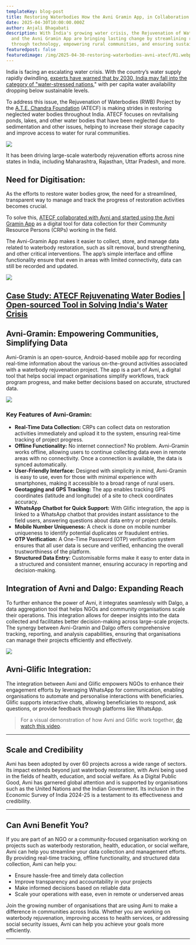 ```yaml
---
templateKey: blog-post
title: Restoring Waterbodies How the Avni Gramin App, in Collaboration with ATECF, is Making a Lasting Impact
date: 2025-04-30T10:00:00.000Z
author: Anjali Bhagabati
description: With India's growing water crisis, the Rejuvenation of Waterbodies Project by ATECF 
  and the Avni Gramin App are bringing lasting change by streamlining restoration efforts 
  through technology, empowering rural communities, and ensuring sustainable water access.
featuredpost: false
featuredimage: /img/2025-04-30-restoring-waterbodies-avni-atecf/R1.webp
---
```


India is facing an escalating water crisis. With the country’s water supply rapidly dwindling, [experts have warned that by 2030, India may fall into the category of "water-stressed nations](https://economictimes.indiatimes.com/news/economy/agriculture/by-2030-indias-water-demand-to-be-twice-the-available-supply-indicating-severe-water-scarcity-report/articleshow/64679218.cms?from=mdr)," with per capita water availability dropping below sustainable levels.

To address this issue, the Rejuvenation of Waterbodies (RWB) Project by the [A.T.E. Chandra Foundation](https://www.ategroup.com/csr/#tab2) (ATECF) is making strides in restoring neglected water bodies throughout India. ATECF focuses on revitalising ponds, lakes, and other water bodies that have been neglected due to sedimentation and other issues, helping to increase their storage capacity and improve access to water for rural communities.

<div style="width: 70%">
    <img src="/img/2025-04-30-restoring-waterbodies-avni-atecf/R1.webp">
</div>


It has been driving large-scale waterbody rejuvenation efforts across nine states in India, including Maharashtra, Rajasthan, Uttar Pradesh, and more.


## Need for Digitisation:

As the efforts to restore water bodies grow, the need for a streamlined, transparent way to manage and track the progress of restoration activities becomes crucial.

To solve this, [ATECF collaborated with Avni and started using the Avni Gramin App](https://projecttech4dev.org/waterbody-rejuvenation-project-a-t-e-chandra-foundation/) as a digital tool for data collection for their Community Resource Persons (CRPs) working in the field.

The Avni-Gramin App makes it easier to collect, store, and manage data related to waterbody restoration, such as silt removal, bund strengthening, and other critical interventions. The app’s simple interface and offline functionality ensure that even in areas with limited connectivity, data can still be recorded and updated.

<div style="width: 70%">
    <img src="/img/2025-04-30-restoring-waterbodies-avni-atecf/R3.webp">
</div>

## [Case Study: ATECF Rejuvenating Water Bodies | Open-sourced Tool in Solving India's Water Crisis](https://www.youtube.com/watch?v=TRXE63EmLGY)


## Avni-Gramin: Empowering Communities, Simplifying Data

Avni-Gramin is an open-source, Android-based mobile app for recording real-time information about the various on-the-ground activities associated with a waterbody rejuvenation project. The app is a part of Avni, a digital tool that helps social impact organisations simplify workflows, track program progress, and make better decisions based on accurate, structured data.

<div style="width: 70%">
    <img src="/img/2025-04-30-restoring-waterbodies-avni-atecf/1.jpg">
</div>

### Key Features of Avni-Gramin:

- **Real-Time Data Collection:** CRPs can collect data on restoration activities immediately and upload it to the system, ensuring real-time tracking of project progress.
- **Offline Functionality:** No internet connection? No problem. Avni-Gramin works offline, allowing users to continue collecting data even in remote areas with no connectivity. Once a connection is available, the data is synced automatically.
- **User-Friendly Interface:** Designed with simplicity in mind, Avni-Gramin is easy to use, even for those with minimal experience with smartphones, making it accessible to a broad range of rural users.
- **Geotagging and GPS Tracking:** The app enables tracking GPS coordinates (latitude and longitude) of a site to check coordinates accuracy.
- **WhatsApp Chatbot for Quick Support:** With Glific integration, the app is linked to a WhatsApp chatbot that provides instant assistance to the field users, answering questions about data entry or project details.
- **Mobile Number Uniqueness:** A check is done on mobile number uniqueness to identify potential duplicates or fraudulent entries.
- **OTP Verification:** A One-Time Password (OTP) verification system ensures that all user data is secure and verified, enhancing the overall trustworthiness of the platform.
- **Structured Data Entry:** Customisable forms make it easy to enter data in a structured and consistent manner, ensuring accuracy in reporting and decision-making.



## Integration of Avni and Dalgo: Expanding Reach

To further enhance the power of Avni, it integrates seamlessly with Dalgo, a data aggregation tool that helps NGOs and community organisations scale their operations. This integration allows for deeper insights into the data collected and facilitates better decision-making across large-scale projects. The synergy between Avni-Gramin and Dalgo offers comprehensive tracking, reporting, and analysis capabilities, ensuring that organisations can manage their projects efficiently and effectively.

<div style="width: 70%">
    <img src="/img/2025-04-30-restoring-waterbodies-avni-atecf/R2.webp">
</div>

## Avni-Glific Integration:

The integration between Avni and Glific empowers NGOs to enhance their engagement efforts by leveraging WhatsApp for communication, enabling organisations to automate and personalise interactions with beneficiaries. Glific supports interactive chats, allowing beneficiaries to respond, ask questions, or provide feedback through platforms like WhatsApp.

> For a visual demonstration of how Avni and Glific work together, [do watch this video](https://www.youtube.com/watch?v=MufJOHVUQh0).

---

## Scale and Credibility

Avni has been adopted by over 60 projects across a wide range of sectors. Its impact extends beyond just waterbody restoration, with Avni being used in the fields of health, education, and social welfare. As a Digital Public Good, Avni has garnered global attention and is supported by organisations such as the United Nations and the Indian Government. Its inclusion in the Economic Survey of India 2024-25 is a testament to its effectiveness and credibility.

---

## Can Avni Benefit You?

If you are part of an NGO or a community-focused organisation working on projects such as waterbody restoration, health, education, or social welfare, Avni can help you streamline your data collection and management efforts. By providing real-time tracking, offline functionality, and structured data collection, Avni can help you:

- Ensure hassle-free and timely data collection
- Improve transparency and accountability in your projects
- Make informed decisions based on reliable data
- Scale your operations with ease, even in remote or underserved areas

Join the growing number of organisations that are using Avni to make a difference in communities across India. Whether you are working on waterbody rejuvenation, improving access to health services, or addressing social security issues, Avni can help you achieve your goals more efficiently.

---
